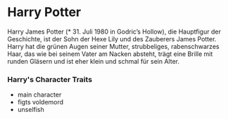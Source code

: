 # Harry Potter
Harry James Potter (* 31. Juli 1980 in Godric’s Hollow), die Hauptfigur der Geschichte, ist der Sohn der Hexe Lily und des Zauberers James Potter.
Harry hat die grünen Augen seiner Mutter, strubbeliges, rabenschwarzes Haar, das wie bei seinem Vater am Nacken absteht,
trägt eine Brille mit runden Gläsern und ist eher klein und schmal für sein Alter.

### Harry's Character Traits
* main character
* figts voldemord
* unselfish
